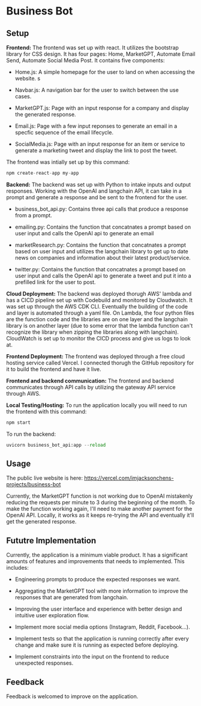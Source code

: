 # Business Bot

## Setup

**Frontend:** The frontend was set up with react. It utilizes the bootstrap library for CSS design. It has four pages: Home, MarketGPT, Automate Email Send, Automate Social Media Post. It contains five components:

- Home.js: A simple homepage for the user to land on when accessing the website.
s
- Navbar.js: A navigation bar for the user to switch between the use cases.

- MarketGPT.js: Page with an input response for a company and display the generated response.

- Email.js: Page with a few input reponses to generate an email in a specfic sequence of the email lifecycle.

- SocialMedia.js: Page with an input response for an item or service to generate a marketing tweet and display the link to post the tweet.

The frontend was intially set up by this command:

```javascript
npm create-react-app my-app
```

**Backend:** The backend was set up with Python to intake inputs and output responses. Working with the OpenAI and langchain API, it can take in a prompt and generate a response and be sent to the frontend for the user.

- business_bot_api.py: Contains three api calls that produce a response from a prompt.

- emailing.py: Contains the function that concatnates a prompt based on user input and calls the OpenAI api to generate an email

- marketResearch.py: Contains the function that concatnates a prompt based on user input and utilizes the langchain library to get up to date news on companies and information about their latest product/service.

- twitter.py: Contains the function that concatnates a prompt based on user input and calls the OpenAI api to generate a tweet and put it into a prefilled link for the user to post.

**Cloud Deployment:** The backend was deployed thorugh AWS' lambda and has a CICD pipeline set up with Codebuild and monitored by Cloudwatch. It was set up through the AWS CDK CLI. Eventually the building of the code and layer is automated through a yaml file. On Lambda, the four python files are the function code and the libraries are on one layer and the langchain library is on another layer (due to some error that the lambda function can't recognize the library when zipping the libraries along with langchain). CloudWatch is set up to monitor the CICD process and give us logs to look at.

**Frontend Deployment:** The frontend was deployed through a free cloud hosting service called Vercel. I connected thorugh the GitHub repository for it to build the frontend and have it live.

**Frontend and backend communication:** The frontend and backend communicates through API calls by utilizing the gateway API service through AWS.

**Local Testing/Hosting:** To run the application locally you will need to run the frontend with this command:

```javascript
npm start
```

To run the backend:

```python
uvicorn business_bot_api:app --reload
```

## Usage

The public live website is here: https://vercel.com/imjacksonchens-projects/business-bot 

Currently, the MarketGPT function is not working due to OpenAI mistakenly reducing the requests per minute to 3 during the beginning of the month. To make the function working again, I'll need to make another payment for the OpenAI API. Locally, it works as it keeps re-trying the API and eventually it'll get the generated response.

## Fututre Implementation

Currently, the application is a minimum viable product. It has a significant amounts of features and improvements that needs to implemented. This includes:

- Engineering prompts to produce the expected responses we want.

- Aggregating the MarketGPT tool with more information to improve the responses that are generated from langchain.

- Improving the user interface and experience with better design and intuitive user exploration flow.

- Implement more social media options (Instagram, Reddit, Facebook...).

- Implement tests so that the application is running correctly after every change and make sure it is running as expected before deploying.

- Implement constraints into the input on the frontend to reduce unexpected responses.

## Feedback

Feedback is welcomed to improve on the application.

